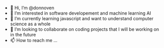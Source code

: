 - 👋 Hi, I’m @donnoven
- 👀 I’m interested in software developement and machine learning AI
- 🌱 I’m currently learning javascript and want to understand computer science as a whole
- 💞️ I’m looking to collaborate on coding projects that I will be working on in the future
- 📫 How to reach me ...

<!---
donnoven/donnoven is a ✨ special ✨ repository because its `README.md` (this file) appears on your GitHub profile.
You can click the Preview link to take a look at your changes.
--->
